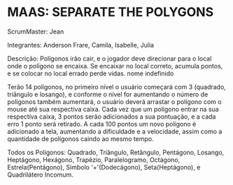 # MAAS: SEPARATE THE POLYGONS
ScrumMaster: Jean

Integrantes: Anderson Frare, Camila, Isabelle, Julia

Descrição: Polígonos irão cair, e o jogador deve direcionar para o local onde o polígono se encaixa. Se encaixar no local correto, acumula pontos, e se colocar no local errado perde vidas.
nome indefinido

Terão 14 polígonos, no primeiro nível o usuário começará com 3 (quadrado, triângulo e losango), e conforme o nível for aumentando o número de polígonos também aumentará, o usuário deverá arrastar o polígono com o mouse até sua respectiva caixa. Cada vez que um polígono entrar na sua respectiva caixa, 3 pontos serão adicionados a sua pontuação, e a cada erro 1 ponto será retirado. A cada 100 pontos um novo polígono é adicionado a tela, aumentando a dificuldade e a velocidade, assim como a quantidade de polígonos caindo ao mesmo tempo. 

Todos os Polígonos: Quadrado, Triângulo, Retângulo, Pentágono, Losango, Heptágono, Hexágono, Trapézio, Paralelogramo, Octágono,      Estrela(Pentágono), Símbolo '+'(Dodecágono), Seta(Heptágono), e Quadrilátero Incomum. 
